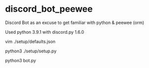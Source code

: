 # discord_bot_peewee
Discord Bot as an excuse to get familiar with python &amp; peewee (orm)

Used python 3.9.1 with discord.py 1.6.0

vim ./setup/defaults.json

python3 ./setup/setup.py

python3 bot.py
